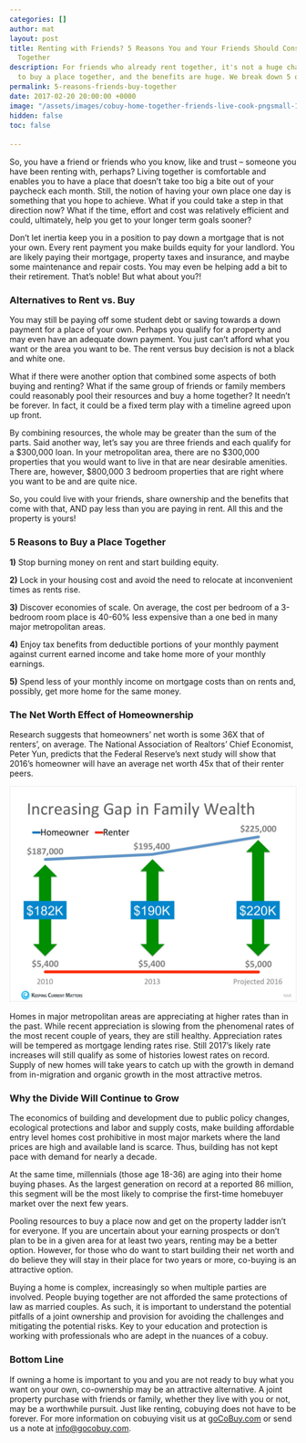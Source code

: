```yaml
---
categories: []
author: mat
layout: post
title: Renting with Friends? 5 Reasons You and Your Friends Should Consider Buying
  Together
description: For friends who already rent together, it's not a huge change in lifestyle
  to buy a place together, and the benefits are huge. We break down 5 of them.
permalink: 5-reasons-friends-buy-together
date: 2017-02-20 20:00:00 +0000
image: "/assets/images/cobuy-home-together-friends-live-cook-pngsmall-1600x900.png"
hidden: false
toc: false

---
```

So, you have a friend or friends who you know, like and trust – someone you have been renting with, perhaps? Living together is comfortable and enables you to have a place that doesn’t take too big a bite out of your paycheck each month. Still, the notion of having your own place one day is something that you hope to achieve. What if you could take a step in that direction now? What if the time, effort and cost was relatively efficient and could, ultimately, help you get to your longer term goals sooner? 

Don’t let inertia keep you in a position to pay down a mortgage that is not your own. Every rent payment you make builds equity for your landlord. You are likely paying their mortgage, property taxes and insurance, and maybe some maintenance and repair costs. You may even be helping add a bit to their retirement. That’s noble! But what about you?! 

### Alternatives to Rent vs. Buy 

You may still be paying off some student debt or saving towards a down payment for a place of your own. Perhaps you qualify for a property and may even have an adequate down payment. You just can’t afford what you want or the area you want to be. The rent versus buy decision is not a black and white one. 

What if there were another option that combined some aspects of both buying and renting? What if the same group of friends or family members could reasonably pool their resources and buy a home together? It needn’t be forever. In fact, it could be a fixed term play with a timeline agreed upon up front. 

By combining resources, the whole may be greater than the sum of the parts. Said another way, let’s say you are three friends and each qualify for a $300,000 loan. In your metropolitan area, there are no $300,000 properties that you would want to live in that are near desirable amenities. There are, however, $800,000 3 bedroom properties that are right where you want to be and are quite nice. 

So, you could live with your friends, share ownership and the benefits that come with that, AND pay less than you are paying in rent. All this and the property is yours! 

### 5 Reasons to Buy a Place Together 

**1)** Stop burning money on rent and start building equity. 

**2)** Lock in your housing cost and avoid the need to relocate at inconvenient times as rents rise. 

**3)** Discover economies of scale. On average, the cost per bedroom of a 3-bedroom room place is 40-60% less expensive than a one bed in many major metropolitan areas. 

**4)** Enjoy tax benefits from deductible portions of your monthly payment against current earned income and take home more of your monthly earnings. 

**5)** Spend less of your monthly income on mortgage costs than on rents and, possibly, get more home for the same money. 

### The Net Worth Effect of Homeownership

Research suggests that homeowners’ net worth is some 36X that of renters’, on average. The National Association of Realtors’ Chief Economist, Peter Yun, predicts that the Federal Reserve’s next study will show that 2016’s homeowner will have an average net worth 45x that of their renter peers.

![](/assets/images/net-worth-kcm-1024x768.jpg)

Homes in major metropolitan areas are appreciating at higher rates than in the past. While recent appreciation is slowing from the phenomenal rates of the most recent couple of years, they are still healthy. Appreciation rates will be tempered as mortgage lending rates rise. Still 2017’s likely rate increases will still qualify as some of histories lowest rates on record. Supply of new homes will take years to catch up with the growth in demand from in-migration and organic growth in the most attractive metros.

### Why the Divide Will Continue to Grow

The economics of building and development due to public policy changes, ecological protections and labor and supply costs, make building affordable entry level homes cost prohibitive in most major markets where the land prices are high and available land is scarce. Thus, building has not kept pace with demand for nearly a decade.

At the same time, millennials (those age 18-36) are aging into their home buying phases. As the largest generation on record at a reported 86 million, this segment will be the most likely to comprise the first-time homebuyer market over the next few years.

Pooling resources to buy a place now and get on the property ladder isn’t for everyone. If you are uncertain about your earning prospects or don’t plan to be in a given area for at least two years, renting may be a better option. However, for those who do want to start building their net worth and do believe they will stay in their place for two years or more, co-buying is an attractive option.

Buying a home is complex, increasingly so when multiple parties are involved. People buying together are not afforded the same protections of law as married couples. As such, it is important to understand the potential pitfalls of a joint ownership and provision for avoiding the challenges and mitigating the potential risks. Key to your education and protection is working with professionals who are adept in the nuances of a cobuy.

### Bottom Line

If owning a home is important to you and you are not ready to buy what you want on your own, co-ownership may be an attractive alternative. A joint property purchase with friends or family, whether they live with you or not, may be a worthwhile pursuit. Just like renting, cobuying does not have to be forever. For more information on cobuying visit us at [goCoBuy.com](http://www.goCoBuy.com) or send us a note at [info@gocobuy.com](mailto:info@gocobuy.com).